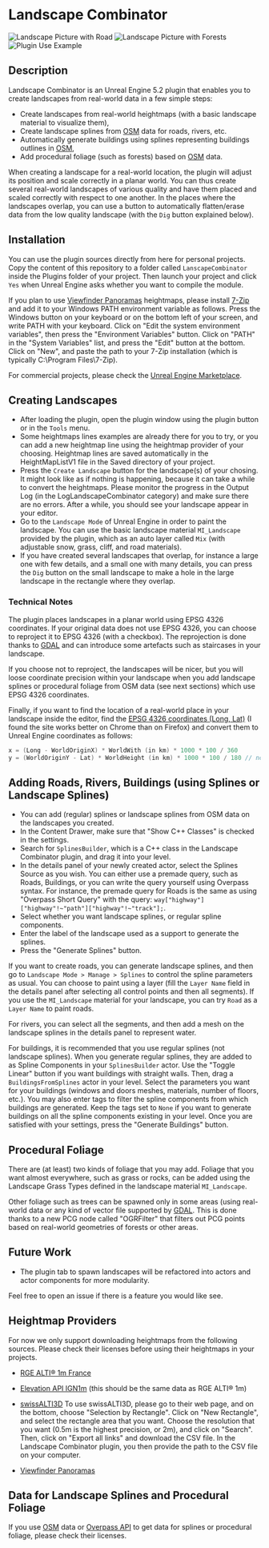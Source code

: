 # Landscape Combinator

![Landscape Picture with Road](Gallery/picture.png?raw=true "Landscape Picture with Road")
![Landscape Picture with Forests](Gallery/picture2.png?raw=true "Landscape Picture with Forests")
![Plugin Use Example](Gallery/capture.png?raw=true "Plugin Use Example")

## Description

Landscape Combinator is an Unreal Engine 5.2 plugin that enables you to create landscapes from
real-world data in a few simple steps:

* Create landscapes from real-world heightmaps (with a basic landscape material to visualize them),
* Create landscape splines from [OSM](https://www.openstreetmap.org) data for roads, rivers, etc.
* Automatically generate buildings using splines representing buildings outlines in [OSM](https://www.openstreetmap.org),
* Add procedural foliage (such as forests) based on [OSM](https://www.openstreetmap.org) data.

When creating a landscape for a real-world location, the plugin will adjust its position and scale
correctly in a planar world. You can thus create several real-world landscapes of various quality and
have them placed and scaled correctly with respect to one another. In the places where the landscapes
overlap, you can use a button to automatically flatten/erase data from the low quality landscape
(with the `Dig` button explained below).


## Installation

You can use the plugin sources directly from here for personal projects.
Copy the content of this repository to a folder called `LanscapeCombinator` inside
the Plugins folder of your project. Then launch your project and click `Yes` when
Unreal Engine asks whether you want to compile the module.

If you plan to use [Viewfinder Panoramas](http://viewfinderpanoramas.org/) heightmaps, please install
[7-Zip](https://www.7-zip.org/download.html) and add it to your Windows PATH environment variable as follows.
Press the Windows button on your keyboard or on the bottom left of your screen, and write PATH with your keyboard.
Click on "Edit the system environment variables", then press the "Environment Variables" button. Click on "PATH" in
the "System Variables" list, and press the "Edit" button at the bottom. Click on "New", and paste the path to your
7-Zip installation (which is typically C:\Program Files\7-Zip).

For commercial projects, please check the [Unreal Engine Marketplace](https://www.unrealengine.com/marketplace/en-US/product/landscape-combinator).


## Creating Landscapes

* After loading the plugin, open the plugin window using the plugin button or in the `Tools` menu.
* Some heightmaps lines examples are already there for you to try, or you can add a new heightmap line
  using the heightmap provider of your choosing. Heightmap lines are saved automatically in the HeightMapListV1 file in the Saved directory of your project.
* Press the `Create Landscape` button for the landscape(s) of your chosing.
  It might look like as if nothing is happening, because it can take a while to convert the heightmaps.
  Please monitor the progress in the Output Log (in the LogLandscapeCombinator category) and make sure there are
  no errors.
  After a while, you should see your landscape appear in your editor.
* Go to the `Landscape Mode` of Unreal Engine in order to paint the landscape. You can use the basic landscape material
  `MI_Landscape` provided by the plugin, which as an auto layer called `Mix` (with adjustable snow, grass, cliff, and road materials).
* If you have created several landscapes that overlap, for instance a large one with few details, and a small one with many details,
  you can press the `Dig` button on the small landscape to make a hole in the large landscape in the rectangle where they overlap.


### Technical Notes

The plugin places landscapes in a planar world using EPSG 4326 coordinates.
If your original data does not use EPSG 4326, you can choose to reproject it to EPSG 4326 (with a checkbox).
The reprojection is done thanks to [GDAL](https://gdal.org/) and can introduce some artefacts such as staircases in your landscape.

If you choose not to reproject, the landscapes will be nicer, but you will loose coordinate precision within your landscape
when you add landscape splines or procedural foliage from OSM data (see next sections) which use EPSG 4326 coordinates.

Finally, if you want to find the location of a real-world place in your landscape inside the editor,
find the [EPSG 4326 coordinates (Long, Lat)](https://epsg.io/map#srs=4326) (I found the site works better on Chrome than on Firefox)
  and convert them to Unreal Engine coordinates as follows:
```C
x = (Long - WorldOriginX) * WorldWith (in km) * 1000 * 100 / 360
y = (WorldOriginY - Lat) * WorldHeight (in km) * 1000 * 100 / 180 // note the signs are opposite from the line above
```


## Adding Roads, Rivers, Buildings (using Splines or Landscape Splines)

* You can add (regular) splines or landscape splines from OSM data on the landscapes you created.
* In the Content Drawer, make sure that "Show C++ Classes" is checked in the settings.
* Search for `SplinesBuilder`, which is a C++ class in the Landscape Combinator plugin, and drag it into your level.
* In the details panel of your newly created actor, select the Splines Source as you wish.
  You can either use a premade query, such as Roads, Buildings, or you can write the query yourself using Overpass syntax.
  For instance, the premade query for Roads is the same as using "Overpass Short Query" with the query:
  `way["highway"]["highway"!~"path"]["highway"!~"track"];`.
* Select whether you want landscape splines, or regular spline components.
* Enter the label of the landscape used as a support to generate the splines.
* Press the "Generate Splines" button.

If you want to create roads, you can generate landscape splines, and then go to
`Landscape Mode > Manage > Splines` to control the spline parameters as usual.
You can choose to paint using a layer (fill the `Layer Name` field in the details panel after selecting all control points and then all segments).
If you use the `MI_Landscape` material for your landscape, you can try `Road` as a `Layer Name` to paint roads.

For rivers, you can select all the segments, and then add a mesh on the landscape splines in the details panel to represent water.

For buildings, it is recommended that you use regular splines (not landscape splines).
When you generate regular splines, they are added to as Spline Components in your `SplinesBuilder` actor.
Use the "Toggle Linear" button if you
want buildings with straight walls. Then, drag a `BuildingsFromSplines`
actor in your level. Select the parameters you want for your buildings (windows and doors meshes, materials, number of floors, etc.).
You may also enter tags to filter the spline components from which buildings are generated.
Keep the tags set to `None` if you want to generate buildings on all the spline components
existing in your level. Once you are satisfied with your settings, press the "Generate Buildings" button.


## Procedural Foliage

There are (at least) two kinds of foliage that you may add. Foliage that you want almost everywhere, such as grass or rocks,
can be added using the Landscape Grass Types defined in the landscape material `MI_Landscape`.

Other foliage such as trees can be spawned only in some areas (using real-world data or any kind of vector file supported
by [GDAL](https://gdal.org/). This is done thanks to a new PCG node called "OGRFilter" that filters out PCG points based
on real-world geometries of forests or other areas.


## Future Work

* The plugin tab to spawn landscapes will be refactored into actors and actor components for more modularity.

Feel free to open an issue if there is a feature you would like see.

## Heightmap Providers

For now we only support downloading heightmaps from the following sources. Please check their licenses
before using their heightmaps in your projects.

* [RGE ALTI® 1m France](https://geoservices.ign.fr/rgealti)

* [Elevation API IGN1m](https://elevationapi.com/) (this should be the same data as RGE ALTI® 1m)

* [swissALTI3D](https://www.swisstopo.admin.ch/en/geodata/height/alti3d.html)
	To use swissALTI3D, please go to their web page, and on the bottom, choose "Selection by Rectangle".
	Click on "New Rectangle", and select the rectangle area that you want. Choose the resolution
	that you want (0.5m is the highest precision, or 2m), and click on "Search".
	Then, click on "Export all links" and download the CSV file. In the Landscape Combinator
	plugin, you then provide the path to the CSV file on your computer.

* [Viewfinder Panoramas](http://viewfinderpanoramas.org/)


## Data for Landscape Splines and Procedural Foliage

If you use [OSM](https://www.openstreetmap.org) data or [Overpass API](https://overpass-api.de/) to get data for
splines or procedural foliage, please check their licenses.
